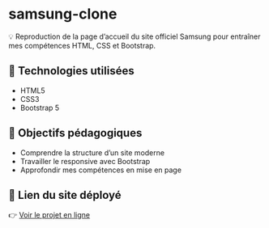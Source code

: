 # samsung-clone

💡 Reproduction de la page d’accueil du site officiel Samsung pour entraîner mes compétences HTML, CSS et Bootstrap.

## 🔧 Technologies utilisées
- HTML5
- CSS3
- Bootstrap 5

## 🧩 Objectifs pédagogiques
- Comprendre la structure d’un site moderne
- Travailler le responsive avec Bootstrap
- Approfondir mes compétences en mise en page

## 🔗 Lien du site déployé
👉 [Voir le projet en ligne](https://tonpseudo.github.io/samsung-clone)
